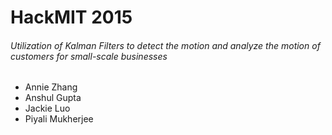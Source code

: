 # HackMIT 2015

###### Utilization of Kalman Filters to detect the motion and analyze the motion of customers for small-scale businesses

- Annie Zhang
- Anshul Gupta
- Jackie Luo
- Piyali Mukherjee
